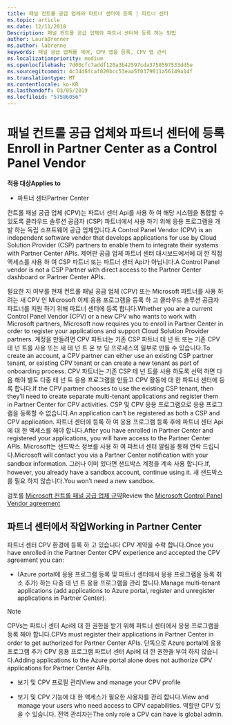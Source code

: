 ```yaml
---
title: 패널 컨트롤 공급 업체와 파트너 센터에 등록 | 파트너 센터
ms.topic: article
ms.date: 12/11/2018
Description: 패널 컨트롤 공급 업체와 파트너 센터에 등록 하는 방법
author: LauraBrenner
ms.author: labrenne
keywords: 패널 공급 업체를 제어, CPV 앱을 등록, CPV 앱 관리
ms.localizationpriority: medium
ms.openlocfilehash: 7d00cfc7addf120a3b42597cda3758597533dd5e
ms.sourcegitcommit: 4c34d6fcaf020bcc53eaa5f0379011a56149a14f
ms.translationtype: MT
ms.contentlocale: ko-KR
ms.lasthandoff: 03/05/2019
ms.locfileid: "57586056"
---
```

# <a name="enroll-in-partner-center-as-a-control-panel-vendor"></a><span data-ttu-id="8412a-104">패널 컨트롤 공급 업체와 파트너 센터에 등록</span><span class="sxs-lookup"><span data-stu-id="8412a-104">Enroll in Partner Center as a Control Panel Vendor</span></span>

<span data-ttu-id="8412a-105">**적용 대상**</span><span class="sxs-lookup"><span data-stu-id="8412a-105">**Applies to**</span></span>

- <span data-ttu-id="8412a-106">파트너 센터</span><span class="sxs-lookup"><span data-stu-id="8412a-106">Partner Center</span></span>

<span data-ttu-id="8412a-107">컨트롤 패널 공급 업체 (CPV)는 파트너 센터 Api를 사용 하 여 해당 시스템을 통합할 수 있도록 클라우드 솔루션 공급자 (CSP) 파트너에서 사용 하기 위해 응용 프로그램을 개발 하는 독립 소프트웨어 공급 업체입니다.</span><span class="sxs-lookup"><span data-stu-id="8412a-107">A Control Panel Vendor (CPV) is an independent software vendor that develops applications for use by Cloud Solution Provider (CSP) partners to enable them to integrate their systems with Partner Center APIs.</span></span> <span data-ttu-id="8412a-108">제어판 공급 업체 파트너 센터 대시보드에서에 대 한 직접 액세스를 사용 하 여 CSP 파트너 또는 파트너 센터 Api가 아닙니다.</span><span class="sxs-lookup"><span data-stu-id="8412a-108">A Control Panel vendor is not a CSP Partner with direct access to the Partner Center dashboard or Partner Center APIs.</span></span>

<span data-ttu-id="8412a-109">필요한 지 여부를 현재 컨트롤 패널 공급 업체 (CPV) 또는 Microsoft 파트너를 사용 하려는 새 CPV 인 Microsoft 이제 응용 프로그램을 등록 하 고 클라우드 솔루션 공급자 파트너를 지원 하기 위해 파트너 센터에 등록 합니다.</span><span class="sxs-lookup"><span data-stu-id="8412a-109">Whether you are a current Control Panel Vendor (CPV) or a new CPV who wants to work with Microsoft partners, Microsoft now requires you to enroll in Partner Center in order to register your applications and support Cloud Solution Provider partners.</span></span> <span data-ttu-id="8412a-110">계정을 만들려면 CPV 파트너는 기존 CSP 파트너 테 넌 트 또는 기존 CPV 테 넌 트를 사용 또는 새 테 넌 트 온 보 딩 프로세스의 일부로 만들 수 있습니다.</span><span class="sxs-lookup"><span data-stu-id="8412a-110">To create an account, a CPV partner can either use an existing CSP partner tenant, or existing CPV tenant or can create a new tenant as part of onboarding process.</span></span> <span data-ttu-id="8412a-111">CPV 파트너는 기존 CSP 테 넌 트를 사용 하도록 선택 하면 다음 해야 별도 다중 테 넌 트 응용 프로그램을 만들고 CPV 활동에 대 한 파트너 센터에 등록 합니다.</span><span class="sxs-lookup"><span data-stu-id="8412a-111">If the CPV partner chooses to use the existing CSP tenant, then they’ll need to create separate multi-tenant applications and register them in Partner Center for CPV activities.</span></span> <span data-ttu-id="8412a-112">CSP 및 CPV 응용 프로그램으로 응용 프로그램을 등록할 수 없습니다.</span><span class="sxs-lookup"><span data-stu-id="8412a-112">An application can’t be registered as both a CSP and CPV application.</span></span> <span data-ttu-id="8412a-113">파트너 센터에 등록 하 여 응용 프로그램 등록 후에 파트너 센터 Api에 대 한 액세스를 해야 합니다.</span><span class="sxs-lookup"><span data-stu-id="8412a-113">After you have enrolled in Partner Center and registered your applications, you will have access to the Partner Center APIs.</span></span>  <span data-ttu-id="8412a-114">Microsoft는 샌드박스 정보를 사용 하 여 파트너 센터 알림을 통해 연락 드립니다.</span><span class="sxs-lookup"><span data-stu-id="8412a-114">Microsoft will contact you via a Partner Center notification with your sandbox information.</span></span> <span data-ttu-id="8412a-115">그러나 이미 있다면 샌드박스 계정을 계속 사용 합니다.</span><span class="sxs-lookup"><span data-stu-id="8412a-115">If, however, you already have a sandbox account, continue using it.</span></span> <span data-ttu-id="8412a-116">새 샌드박스를 필요 하지 않습니다.</span><span class="sxs-lookup"><span data-stu-id="8412a-116">You won’t need a new sandbox.</span></span>   

<span data-ttu-id="8412a-117">검토를 [Microsoft 컨트롤 패널 공급 업체 규약](https://go.microsoft.com/fwlink/?linkid=2055198)</span><span class="sxs-lookup"><span data-stu-id="8412a-117">Review the [Microsoft Control Panel Vendor agreement](https://go.microsoft.com/fwlink/?linkid=2055198)</span></span>


## <a name="working-in-partner-center"></a><span data-ttu-id="8412a-118">파트너 센터에서 작업</span><span class="sxs-lookup"><span data-stu-id="8412a-118">Working in Partner Center</span></span>
<span data-ttu-id="8412a-119">파트너 센터 CPV 환경에 등록 하 고 있습니다 CPV 계약을 수락 합니다.</span><span class="sxs-lookup"><span data-stu-id="8412a-119">Once you have enrolled in the Partner Center CPV experience and accepted the CPV agreement you can:</span></span>

- <span data-ttu-id="8412a-120">(Azure portal에 응용 프로그램 등록 및 파트너 센터에서 응용 프로그램을 등록 취소 추가) 하는 다중 테 넌 트 응용 프로그램을 관리 합니다.</span><span class="sxs-lookup"><span data-stu-id="8412a-120">Manage multi-tenant applications (add applications to Azure portal, register and unregister applications in Partner Center).</span></span>

>[!Note] 
><span data-ttu-id="8412a-121">CPVs는 파트너 센터 Api에 대 한 권한을 받기 위해 파트너 센터에서 응용 프로그램을 등록 해야 합니다.</span><span class="sxs-lookup"><span data-stu-id="8412a-121">CPVs must register their applications in Partner Center in order to get authorized for Partner Center APIs.</span></span> <span data-ttu-id="8412a-122">단독으로 Azure portal에 응용 프로그램 추가 CPV 응용 프로그램 파트너 센터 Api에 대 한 권한을 부여 하지 않습니다.</span><span class="sxs-lookup"><span data-stu-id="8412a-122">Adding applications to the Azure portal alone does not authorize CPV applications for Partner Center APIs.</span></span> 

- <span data-ttu-id="8412a-123">보기 및 CPV 프로필 관리</span><span class="sxs-lookup"><span data-stu-id="8412a-123">View and manage your CPV profile</span></span> 

- <span data-ttu-id="8412a-124">보기 및 CPV 기능에 대 한 액세스가 필요한 사용자를 관리 합니다.</span><span class="sxs-lookup"><span data-stu-id="8412a-124">View and manage your users who need access to CPV capabilities.</span></span> <span data-ttu-id="8412a-125">역할만 CPV 있을 수 있습니다. 전역 관리자는</span><span class="sxs-lookup"><span data-stu-id="8412a-125">The only role a CPV can have is global admin.</span></span>


